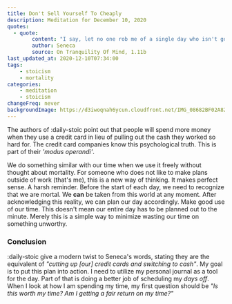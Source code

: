 ```yaml
---
title: Don't Sell Yourself To Cheaply
description: Meditation for December 10, 2020
quotes:
  - quote:
        content: "I say, let no one rob me of a single day who isn't going to make a full return on the loss."
        author: Seneca
        source: On Tranquility Of Mind, 1.11b
last_updated_at: 2020-12-10T07:34:00
tags:
    - stoicism
    - mortality
categories:
    - meditation
    - stoicism
changeFreq: never
backgroundImage: https://d3iwoqnah6ycun.cloudfront.net/IMG_08682BF02A82.jpg
---
```


The authors of :daily-stoic point out that people will spend more money when they use a credit card in lieu of 
pulling out the cash they worked so hard for. The credit card companies know this psychological truth. This is part of 
their *'modus operandi'*.

We do something similar with our time when we use it freely without thought about mortality. For someone who does not 
like to make plans outside of work (that's me), this is a new way of thinking. It makes perfect sense. A harsh reminder. 
Before the start of each day, we need to recognize that we are mortal. We **can** be taken from this world at any 
moment. After acknowledging this reality, we can plan our day accordingly. Make good use of our time. This doesn't mean 
our entire day has to be planned out to the minute. Merely this is a simple way to minimize wasting our time on 
something unworthy.

### Conclusion

:daily-stoic give a modern twist to Seneca's words, stating they are the equivalent of *"cutting up [our] credit 
cards and switching to cash"*. My goal is to put this plan into action. I need to utilize my personal journal as a tool
for the day. Part of that is doing a better job of scheduling my *days off*. When I look at how I am spending 
my time, my first question should be *"Is this worth my time? Am I getting a fair return on my time?"*
